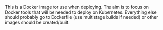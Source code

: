 This is a Docker image for use when deploying. The aim is to focus on Docker tools that will be needed to deploy on Kubernetes. Everything else should probably go to Dockerfile (use multistage builds if needed) or other images should be created/built.
